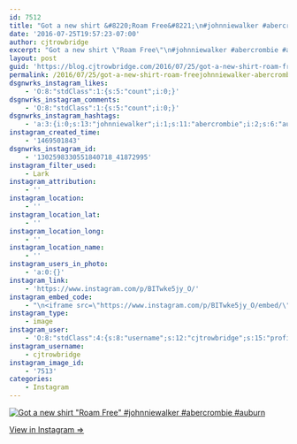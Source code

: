 ```yaml
---
id: 7512
title: "Got a new shirt &#8220;Roam Free&#8221;\n#johnniewalker #abercrombie #auburn"
date: '2016-07-25T19:57:23-07:00'
author: cjtrowbridge
excerpt: "Got a new shirt \"Roam Free\"\n#johnniewalker #abercrombie #auburn"
layout: post
guid: 'https://blog.cjtrowbridge.com/2016/07/25/got-a-new-shirt-roam-freejohnniewalker-abercrombie-auburn/'
permalink: /2016/07/25/got-a-new-shirt-roam-freejohnniewalker-abercrombie-auburn/
dsgnwrks_instagram_likes:
    - 'O:8:"stdClass":1:{s:5:"count";i:0;}'
dsgnwrks_instagram_comments:
    - 'O:8:"stdClass":1:{s:5:"count";i:0;}'
dsgnwrks_instagram_hashtags:
    - 'a:3:{i:0;s:13:"johnniewalker";i:1;s:11:"abercrombie";i:2;s:6:"auburn";}'
instagram_created_time:
    - '1469501843'
dsgnwrks_instagram_id:
    - '1302598330551840718_41872995'
instagram_filter_used:
    - Lark
instagram_attribution:
    - ''
instagram_location:
    - ''
instagram_location_lat:
    - ''
instagram_location_long:
    - ''
instagram_location_name:
    - ''
instagram_users_in_photo:
    - 'a:0:{}'
instagram_link:
    - 'https://www.instagram.com/p/BITwke5jy_O/'
instagram_embed_code:
    - "\n<iframe src=\"https://www.instagram.com/p/BITwke5jy_O/embed/\" width=\"612\" height=\"710\" frameborder=\"0\" scrolling=\"no\" allowtransparency=\"true\" class=\"insta-image-embed\"></iframe>\n"
instagram_type:
    - image
instagram_user:
    - 'O:8:"stdClass":4:{s:8:"username";s:12:"cjtrowbridge";s:15:"profile_picture";s:95:"https://scontent.cdninstagram.com/t51.2885-19/s150x150/13259063_566228746871906_714207650_a.jpg";s:2:"id";s:8:"41872995";s:9:"full_name";s:13:"CJ Trowbridge";}'
instagram_username:
    - cjtrowbridge
instagram_image_id:
    - '7513'
categories:
    - Instagram
---
```


[![Got a new shirt "Roam Free"
#johnniewalker #abercrombie #auburn](https://blog.cjtrowbridge.com/wp-content/uploads/2016/07/1469501843-1-1.jpg)](https://www.instagram.com/p/BITwke5jy_O/)

[View in Instagram ⇒](https://www.instagram.com/p/BITwke5jy_O/)